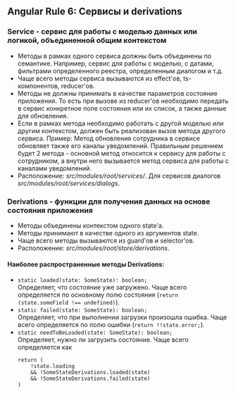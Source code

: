 ## Angular Rule 6: Сервисы и derivations

### Service - сервис для работы с моделью данных или логикой, объединенной общим контекстом

- Методы в рамках одного сервиса должны быть объединены по семантике. Например, сервис для работы с моделью, с датами, 
фильтрами определенного реестра, определенным диалогом и т.д.
- Чаще всего методы сервиса вызываются из effect'ов, ts-компонентов, reducer'ов. 
- Методы не должны принимать в качестве параметров состояние приложения. То есть при вызове из reducer'ов необходимо 
передать в сервис конкретное поле состояния или их список, а также данные для обновления.
- Если в рамках метода необходимо работать с другой моделью или другим контекстом, должен быть реализован вызов метода 
другого сервиса. Пример: Метод обновления сотрудника в сервисе обновляет также его каналы уведомлений. Правильным решением будет 2 метода - основной 
метод относится к сервису для работы с сотрудником, а внутри него вызывается метод сервиса для работы с каналами 
уведомлений.
- Расположение: _src/modules/root/services/_. Для сервисов диалогов _src/modules/root/services/dialogs_.

### Derivations - функции для получения данных на основе состояния приложения

- Методы объединены контекстом одного state'а.
- Методы принимают в качестве одного из аргументов state.
- Чаще всего методы вызываются из guard'ов и selector'ов.
- Расположение: _src/modules/root/store/derivations_.

#### Наиболее распространенные методы Derivations:

- ```static loaded(state: SomeState): boolean;``` <br>
Определяет, что состояние уже загружено. Чаще всего определяется по основному полю состояния 
(```return (state.someField !== undefined)```).
- ```static failed(state: SomeState): boolean;``` <br>
Определяет, что при выполнении загрузки произошла ошибка. Чаще всего определяется по полю ошибки 
(```return !!state.error;```).
- ```static needToBeLoaded(state: SomeState): boolean;``` <br>
Определяет, нужно ли загрузить состояние. Чаще всего определяется как 
  ```
  return (
      !state.loading
      && !SomeStateDerivations.loaded(state)
      && !SomeStateDerivations.failed(state)
  )
  ```
